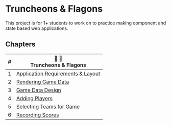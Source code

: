 # Truncheons &amp; Flagons

This project is for 1+ students to work on to practice making component and state based web applications.

## Chapters

| #  | 🏏 🍺 <br/>Truncheons &amp; Flagons |
|--|--|
| 1 | [Application Requirements & Layout](./chapters/TF_STRUCTURE_LAYOUT.md) |  |  |
| 2 | [Rendering Game Data](./chapters/TF_GAME_RENDER.md) |  |  |
| 3 | [Game Data Design](./chapters/TF_GAME_DATA.md) |  |  |
| 4 | [Adding Players](./chapters/TF_PLAYER_FORM.md) |
| 5 | [Selecting Teams for Game](./chapters/TF_CHOOSE_TEAMS.md) |
| 6 | [Recording Scores](./chapters/TF_ROUND_SCORES.md) |
